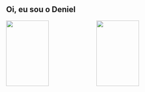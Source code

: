 ## Oi, eu sou o Deniel

<div>
  <img width="48%" height="180em" src="https://github-readme-stats.vercel.app/api?username=deniellima&show_icons=true&theme=react"/>
  <img  width="48%" height="180em" src="https://github-readme-stats.vercel.app/api/top-langs/?username=deniellima&layout=compact&langs_count=16&theme=react"/>
</div>


